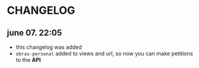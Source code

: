 # CHANGELOG

## june 07. 22:05

* this changelog was added 
* ```obras-personal``` added to views and url, so now you can make petitions to the **API** 

